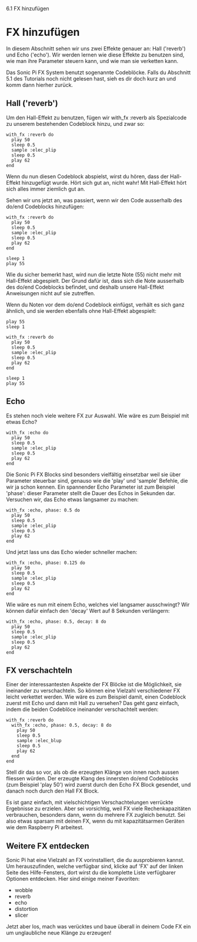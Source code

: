 6.1 FX hinzufügen

# FX hinzufügen

In diesem Abschnitt sehen wir uns zwei Effekte genauer an: Hall 
('reverb') und Echo ('echo'). Wir werden lernen wie diese Effekte zu 
benutzen sind, wie man ihre Parameter steuern kann, und wie man sie 
verketten kann.

Das Sonic Pi FX System benutzt sogenannte Codeblöcke. Falls du 
Abschnitt 5.1 des Tutorials noch nicht gelesen hast, sieh es dir doch 
kurz an und komm dann hierher zurück.

## Hall ('reverb') 

Um den Hall-Effekt zu benutzen, fügen wir with_fx :reverb als 
Spezialcode zu unserem bestehenden Codeblock hinzu, und zwar so:

```
with_fx :reverb do
  play 50
  sleep 0.5
  sample :elec_plip
  sleep 0.5
  play 62
end
```

Wenn du nun diesen Codeblock abspielst, wirst du hören, dass der 
Hall-Effekt hinzugefügt wurde. Hört sich gut an, nicht wahr! Mit 
Hall-Effekt hört sich alles immer ziemlich gut an.

Sehen wir uns jetzt an, was passiert, wenn wir den Code ausserhalb des 
do/end Codeblocks hinzufügen:

```
with_fx :reverb do
  play 50
  sleep 0.5
  sample :elec_plip
  sleep 0.5
  play 62
end

sleep 1
play 55
```

Wie du sicher bemerkt hast, wird nun die letzte Note (55) nicht mehr 
mit Hall-Effekt abgespielt. Der Grund dafür ist, dass sich die Note 
ausserhalb des do/end Codeblocks befindet, und deshalb unsere 
Hall-Effekt Anweisungen nicht auf sie zutreffen.

Wenn du Noten vor dem do/end Codeblock einfügst, verhält es sich ganz 
ähnlich, und sie werden ebenfalls ohne Hall-Effekt abgespielt:

```
play 55
sleep 1

with_fx :reverb do
  play 50
  sleep 0.5
  sample :elec_plip
  sleep 0.5
  play 62
end

sleep 1
play 55
```

## Echo

Es stehen noch viele weitere FX zur Auswahl. Wie wäre es zum Beispiel 
mit etwas Echo?

```
with_fx :echo do
  play 50
  sleep 0.5
  sample :elec_plip
  sleep 0.5
  play 62
end
```

Die Sonic Pi FX Blocks sind besonders vielfältig einsetzbar weil sie 
über Parameter steuerbar sind, genauso wie die 'play' und 'sample' 
Befehle, die wir ja schon kennen. Ein spannender Echo Parameter ist zum 
Beispiel 'phase': dieser Parameter stellt die Dauer des Echos in 
Sekunden dar. Versuchen wir, das Echo etwas langsamer zu machen:

```
with_fx :echo, phase: 0.5 do
  play 50
  sleep 0.5
  sample :elec_plip
  sleep 0.5
  play 62
end
```

Und jetzt lass uns das Echo wieder schneller machen:

```
with_fx :echo, phase: 0.125 do
  play 50
  sleep 0.5
  sample :elec_plip
  sleep 0.5
  play 62
end
```

Wie wäre es nun mit einem Echo, welches viel langsamer ausschwingt? Wir 
können dafür einfach den 'decay' Wert auf 8 Sekunden verlängern:

```
with_fx :echo, phase: 0.5, decay: 8 do
  play 50
  sleep 0.5
  sample :elec_plip
  sleep 0.5
  play 62
end
```

## FX verschachteln

Einer der interessantesten Aspekte der FX Blöcke ist die Möglichkeit, 
sie ineinander zu verschachteln. So können eine Vielzahl verschiedener 
FX leicht verkettet werden. Wie wäre es zum Beispiel damit, einen 
Codeblock zuerst mit Echo und dann mit Hall zu versehen? Das geht ganz 
einfach, indem die beiden Codeblöce ineinander verschachtelt werden:

```
with_fx :reverb do
  with_fx :echo, phase: 0.5, decay: 8 do
    play 50
    sleep 0.5
    sample :elec_blup
    sleep 0.5
    play 62
  end
end
```

Stell dir das so vor, als ob die erzeugten Klänge von innen nach aussen 
fliessen würden. Der erzeugte Klang des innersten do/end Codeblocks 
(zum Beispiel 'play 50') wird zuerst durch den Echo FX Block gesendet, 
und danach noch durch den Hall FX Block.

Es ist ganz einfach, mit vielschichtigen Verschachtelungen verrückte 
Ergebnisse zu erzielen. Aber sei vorsichtig, weil FX viele 
Rechenkapazitäten verbrauchen, besonders dann, wenn du mehrere FX 
zugleich benutzt. Sei also etwas sparsam mit deinen FX, wenn du mit 
kapazitätsarmen Geräten wie dem Raspberry Pi arbeitest.

## Weitere FX entdecken

Sonic Pi hat eine Vielzahl an FX vorinstalliert, die du ausprobieren 
kannst. Um herauszufinden, welche verfügbar sind, klicke auf 'FX' auf 
der linken Seite des Hilfe-Fensters, dort wirst du die komplette Liste 
verfügbarer Optionen entdecken. Hier sind einige meiner Favoriten:

* wobble
* reverb
* echo
* distortion
* slicer

Jetzt aber los, mach was verücktes und baue überall in deinem Code FX 
ein um unglaubliche neue Klänge zu erzeugen!
